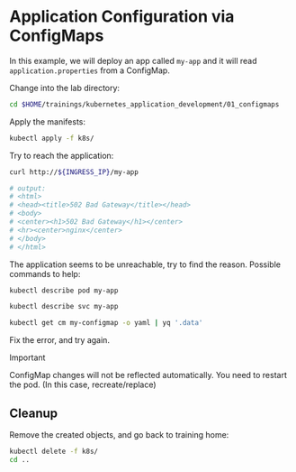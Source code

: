# Application Configuration via ConfigMaps

In this example, we will deploy an app called `my-app` and it will read `application.properties` from a ConfigMap.

Change into the lab directory:

```bash
cd $HOME/trainings/kubernetes_application_development/01_configmaps
```

Apply the manifests:

```bash
kubectl apply -f k8s/
```

Try to reach the application:

```bash
curl http://${INGRESS_IP}/my-app

# output:
# <html>
# <head><title>502 Bad Gateway</title></head>
# <body>
# <center><h1>502 Bad Gateway</h1></center>
# <hr><center>nginx</center>
# </body>
# </html>
```

The application seems to be unreachable, try to find the reason. Possible commands to help:

```bash
kubectl describe pod my-app

kubectl describe svc my-app

kubectl get cm my-configmap -o yaml | yq '.data'
```

Fix the error, and try again.

> [!IMPORTANT]  
> ConfigMap changes will not be reflected automatically. You need to restart the pod. (In this case, recreate/replace)


## Cleanup

Remove the created objects, and go back to training home:

```bash
kubectl delete -f k8s/
cd ..
```